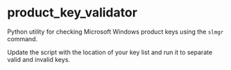 # product_key_validator

Python utility for checking Microsoft Windows product keys using the
`slmgr` command.

Update the script with the location of your key list and run it to
separate valid and invalid keys.
